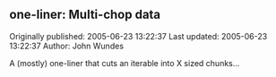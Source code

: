 ## one-liner: Multi-chop data 
Originally published: 2005-06-23 13:22:37 
Last updated: 2005-06-23 13:22:37 
Author: John Wundes 
 
A (mostly) one-liner that cuts an iterable into X sized chunks...